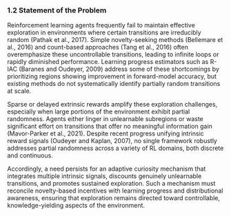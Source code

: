 ### 1.2 Statement of the Problem

Reinforcement learning agents frequently fail to maintain effective exploration in environments where certain transitions are irreducibly random (Pathak et al., 2017). Simple novelty-seeking methods (Bellemare et al., 2016) and count-based approaches (Tang et al., 2016) often overemphasize these uncontrollable transitions, leading to infinite loops or rapidly diminished performance. Learning progress estimators such as R-IAC (Baranes and Oudeyer, 2009) address some of these shortcomings by prioritizing regions showing improvement in forward-model accuracy, but existing methods do not systematically identify partially random transitions at scale.

Sparse or delayed extrinsic rewards amplify these exploration challenges, especially when large portions of the environment exhibit partial randomness. Agents either linger in unlearnable subregions or waste significant effort on transitions that offer no meaningful information gain (Mavor-Parker et al., 2021). Despite recent progress unifying intrinsic reward signals (Oudeyer and Kaplan, 2007), no single framework robustly addresses partial randomness across a variety of RL domains, both discrete and continuous.

Accordingly, a need persists for an adaptive curiosity mechanism that integrates multiple intrinsic signals, discounts genuinely unlearnable transitions, and promotes sustained exploration. Such a mechanism must reconcile novelty-based incentives with learning progress and distributional awareness, ensuring that exploration remains directed toward controllable, knowledge-yielding aspects of the environment.
